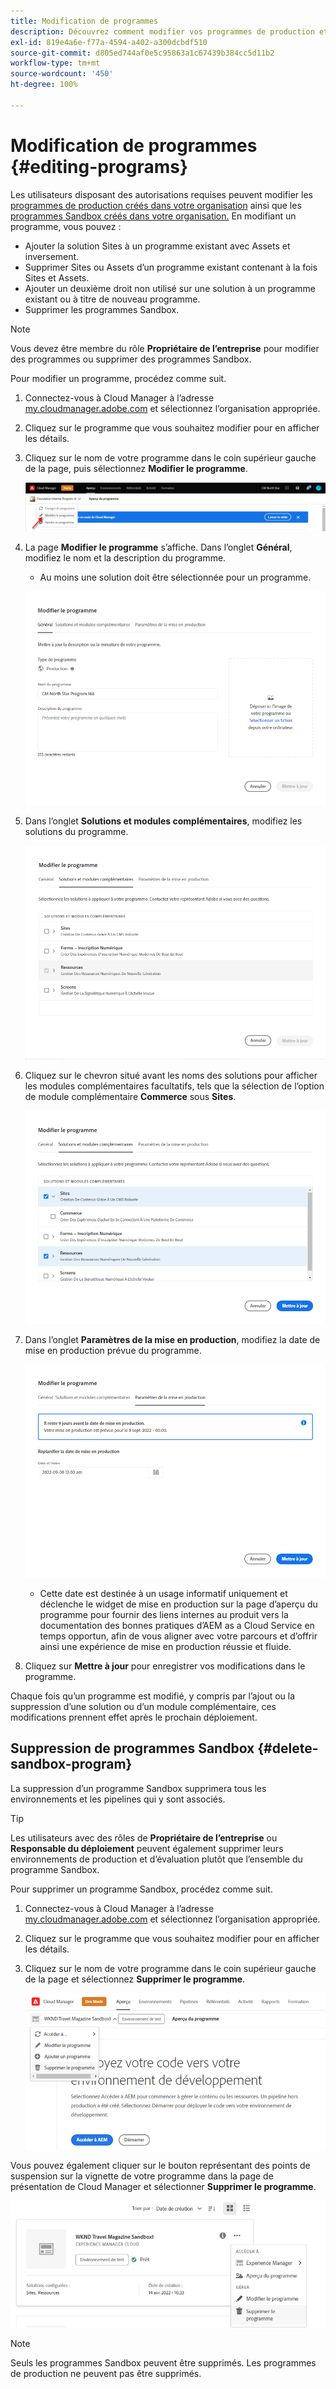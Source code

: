 ```yaml
---
title: Modification de programmes
description: Découvrez comment modifier vos programmes de production et Sandbox pour ajuster leurs options après les avoir créés.
exl-id: 819e4a6e-f77a-4594-a402-a300dcbdf510
source-git-commit: d805ed744af0e5c95863a1c67439b384cc5d11b2
workflow-type: tm+mt
source-wordcount: '450'
ht-degree: 100%

---
```


# Modification de programmes {#editing-programs}

Les utilisateurs disposant des autorisations requises peuvent modifier les [programmes de production créés dans votre organisation](creating-production-programs.md) ainsi que les [programmes Sandbox créés dans votre organisation.](creating-sandbox-programs.md) En modifiant un programme, vous pouvez :

* Ajouter la solution Sites à un programme existant avec Assets et inversement.
* Supprimer Sites ou Assets d’un programme existant contenant à la fois Sites et Assets.
* Ajouter un deuxième droit non utilisé sur une solution à un programme existant ou à titre de nouveau programme.
* Supprimer les programmes Sandbox.

>[!NOTE]
>
>Vous devez être membre du rôle **Propriétaire de l’entreprise** pour modifier des programmes ou supprimer des programmes Sandbox.

Pour modifier un programme, procédez comme suit.

1. Connectez-vous à Cloud Manager à l’adresse [my.cloudmanager.adobe.com](https://my.cloudmanager.adobe.com/) et sélectionnez l’organisation appropriée.

1. Cliquez sur le programme que vous souhaitez modifier pour en afficher les détails.

1. Cliquez sur le nom de votre programme dans le coin supérieur gauche de la page, puis sélectionnez **Modifier le programme**.

   ![Option Modifier le programme](assets/edit-program-overview.png)

1. La page **Modifier le programme** s’affiche. Dans l’onglet **Général**, modifiez le nom et la description du programme.

   * Au moins une solution doit être sélectionnée pour un programme.

   ![Onglet Général](assets/edit-program-prod1.png)

1. Dans l’onglet **Solutions et modules complémentaires**, modifiez les solutions du programme.

   ![Solutions sélectionnées](assets/edit-prg.png)

1. Cliquez sur le chevron situé avant les noms des solutions pour afficher les modules complémentaires facultatifs, tels que la sélection de l’option de module complémentaire **Commerce** sous **Sites**.

   ![Modifier les modules complémentaires](assets/edit-program-add-on.png)

1. Dans l’onglet **Paramètres de la mise en production**, modifiez la date de mise en production prévue du programme.

   ![Modifier les paramètres de mise en production](assets/edit-program-go-live.png)

   * Cette date est destinée à un usage informatif uniquement et déclenche le widget de mise en production sur la page d’aperçu du programme pour fournir des liens internes au produit vers la documentation des bonnes pratiques d’AEM as a Cloud Service en temps opportun, afin de vous aligner avec votre parcours et d’offrir ainsi une expérience de mise en production réussie et fluide.

1. Cliquez sur **Mettre à jour** pour enregistrer vos modifications dans le programme.

Chaque fois qu’un programme est modifié, y compris par l’ajout ou la suppression d’une solution ou d’un module complémentaire, ces modifications prennent effet après le prochain déploiement.

## Suppression de programmes Sandbox {#delete-sandbox-program}

La suppression d’un programme Sandbox supprimera tous les environnements et les pipelines qui y sont associés.

>[!TIP]
>
>Les utilisateurs avec des rôles de **Propriétaire de l’entreprise** ou **Responsable du déploiement** peuvent également supprimer leurs environnements de production et d’évaluation plutôt que l’ensemble du programme Sandbox.

Pour supprimer un programme Sandbox, procédez comme suit.

1. Connectez-vous à Cloud Manager à l’adresse [my.cloudmanager.adobe.com](https://my.cloudmanager.adobe.com/) et sélectionnez l’organisation appropriée.

1. Cliquez sur le programme que vous souhaitez modifier pour en afficher les détails.

1. Cliquez sur le nom de votre programme dans le coin supérieur gauche de la page et sélectionnez **Supprimer le programme**.

   ![Option Supprimer le programme](assets/delete-sandbox1.png)

Vous pouvez également cliquer sur le bouton représentant des points de suspension sur la vignette de votre programme dans la page de présentation de Cloud Manager et sélectionner **Supprimer le programme**.

![Supprimer Sandbox d’une vignette de programme](assets/delete-sandbox2.png)

>[!NOTE]
>
>Seuls les programmes Sandbox peuvent être supprimés. Les programmes de production ne peuvent pas être supprimés.
